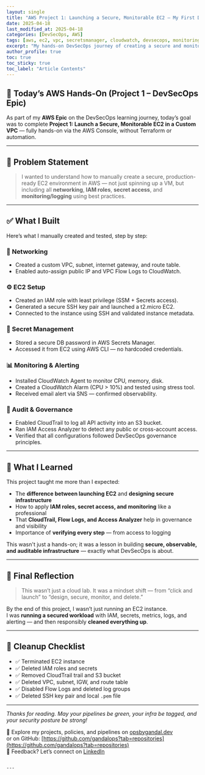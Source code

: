 ```yaml
---
layout: single
title: "AWS Project 1: Launching a Secure, Monitorable EC2 — My First DevSecOps Lab"
date: 2025-04-18
last_modified_at: 2025-04-18
categories: [DevSecOps, AWS]
tags: [aws, ec2, vpc, secretsmanager, cloudwatch, devsecops, monitoring, iam]
excerpt: "My hands-on DevSecOps journey of creating a secure and monitorable EC2 environment in AWS, with IAM, Secrets Manager, CloudWatch, CloudTrail, and cleanup."
author_profile: true
toc: true
toc_sticky: true
toc_label: "Article Contents"
---
```


## 🔶 Today’s AWS Hands-On (Project 1 – DevSecOps Epic)

As part of my **AWS Epic** on the DevSecOps learning journey, today’s goal was to complete **Project 1: Launch a Secure, Monitorable EC2 in a Custom VPC** — fully hands-on via the AWS Console, without Terraform or automation.

---

## 🚩 Problem Statement

> I wanted to understand how to manually create a secure, production-ready EC2 environment in AWS — not just spinning up a VM, but including all **networking**, **IAM roles**, **secret access**, and **monitoring/logging** using best practices.

---

## ✅ What I Built

Here’s what I manually created and tested, step by step:

### 🔹 Networking
- Created a custom VPC, subnet, internet gateway, and route table.
- Enabled auto-assign public IP and VPC Flow Logs to CloudWatch.

### ⚙️ EC2 Setup
- Created an IAM role with least privilege (SSM + Secrets access).
- Generated a secure SSH key pair and launched a t2.micro EC2.
- Connected to the instance using SSH and validated instance metadata.

### 🔐 Secret Management
- Stored a secure DB password in AWS Secrets Manager.
- Accessed it from EC2 using AWS CLI — no hardcoded credentials.

### 📊 Monitoring & Alerting
- Installed CloudWatch Agent to monitor CPU, memory, disk.
- Created a CloudWatch Alarm (CPU > 10%) and tested using stress tool.
- Received email alert via SNS — confirmed observability.

### 📜 Audit & Governance
- Enabled CloudTrail to log all API activity into an S3 bucket.
- Ran IAM Access Analyzer to detect any public or cross-account access.
- Verified that all configurations followed DevSecOps governance principles.

---

## 🌱 What I Learned

This project taught me more than I expected:

- The **difference between launching EC2** and **designing secure infrastructure**
- How to apply **IAM roles, secret access, and monitoring** like a professional
- That **CloudTrail, Flow Logs, and Access Analyzer** help in governance and visibility
- Importance of **verifying every step** — from access to logging

This wasn't just a hands-on; it was a lesson in building **secure, observable, and auditable infrastructure** — exactly what DevSecOps is about.

---

## 🧠 Final Reflection

> This wasn’t just a cloud lab. It was a mindset shift — from “click and launch” to “design, secure, monitor, and delete.”

By the end of this project, I wasn’t just running an EC2 instance.  
I was **running a secured workload** with IAM, secrets, metrics, logs, and alerting — and then responsibly **cleaned everything up**.

---

## 🧹 Cleanup Checklist

- ✅ Terminated EC2 instance
- ✅ Deleted IAM roles and secrets
- ✅ Removed CloudTrail trail and S3 bucket
- ✅ Deleted VPC, subnet, IGW, and route table
- ✅ Disabled Flow Logs and deleted log groups
- ✅ Deleted SSH key pair and local `.pem` file

---

*Thanks for reading. May your pipelines be green, your infra be tagged, and your security posture be strong!*

🔗 Explore my projects, policies, and pipelines on [opsbygandal.dev](https://www.opsbygandal.dev)  \
or on GitHub: [https://github.com/gandalops?tab=repositories](https://github.com/gandalops?tab=repositories)  
🔄 Feedback? Let’s connect on [LinkedIn](https://www.linkedin.com/)
```

---
